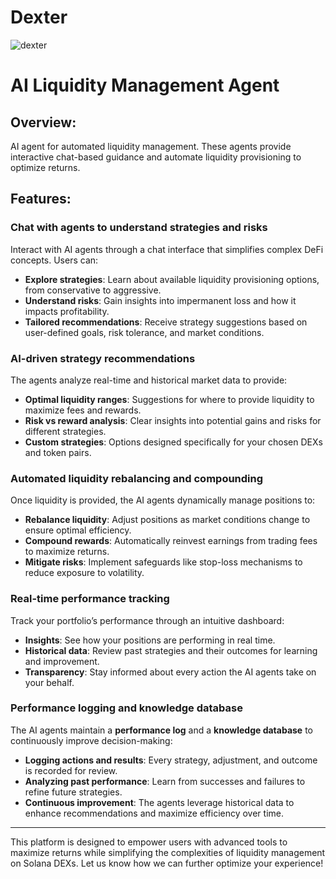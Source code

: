 # Dexter
![dexter](https://github.com/user-attachments/assets/c6403bfd-69df-4d84-ba39-a9fdfed99599)
<p align="center">
  <h1>AI Liquidity Management Agent</h1>
</p>

## Overview:
AI agent for automated liquidity management. These agents provide interactive chat-based guidance and automate liquidity provisioning to optimize returns.

## Features:

### Chat with agents to understand strategies and risks
Interact with AI agents through a chat interface that simplifies complex DeFi concepts. Users can:
- **Explore strategies**: Learn about available liquidity provisioning options, from conservative to aggressive.
- **Understand risks**: Gain insights into impermanent loss and how it impacts profitability.
- **Tailored recommendations**: Receive strategy suggestions based on user-defined goals, risk tolerance, and market conditions.

### AI-driven strategy recommendations
The agents analyze real-time and historical market data to provide:
- **Optimal liquidity ranges**: Suggestions for where to provide liquidity to maximize fees and rewards.
- **Risk vs reward analysis**: Clear insights into potential gains and risks for different strategies.
- **Custom strategies**: Options designed specifically for your chosen DEXs and token pairs.

### Automated liquidity rebalancing and compounding
Once liquidity is provided, the AI agents dynamically manage positions to:
- **Rebalance liquidity**: Adjust positions as market conditions change to ensure optimal efficiency.
- **Compound rewards**: Automatically reinvest earnings from trading fees to maximize returns.
- **Mitigate risks**: Implement safeguards like stop-loss mechanisms to reduce exposure to volatility.

### Real-time performance tracking
Track your portfolio’s performance through an intuitive dashboard:
- **Insights**: See how your positions are performing in real time.
- **Historical data**: Review past strategies and their outcomes for learning and improvement.
- **Transparency**: Stay informed about every action the AI agents take on your behalf.

### Performance logging and knowledge database
The AI agents maintain a **performance log** and a **knowledge database** to continuously improve decision-making:
- **Logging actions and results**: Every strategy, adjustment, and outcome is recorded for review.
- **Analyzing past performance**: Learn from successes and failures to refine future strategies.
- **Continuous improvement**: The agents leverage historical data to enhance recommendations and maximize efficiency over time.

---

This platform is designed to empower users with advanced tools to maximize returns while simplifying the complexities of liquidity management on Solana DEXs. Let us know how we can further optimize your experience!
